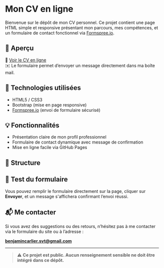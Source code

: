 # Mon CV en ligne

Bienvenue sur le dépôt de mon CV personnel. Ce projet contient une page HTML simple et responsive présentant mon parcours, mes compétences, et un formulaire de contact fonctionnel via [Formspree.io](https://formspree.io).

## 🚀 Aperçu

📄 [Voir le CV en ligne](https://tonpseudo.github.io/mon-cv-en-ligne/)  
✉️ Le formulaire permet d’envoyer un message directement dans ma boîte mail.

## 🔧 Technologies utilisées

- HTML5 / CSS3
- Bootstrap (mise en page responsive)
- [Formspree.io](https://formspree.io) (envoi de formulaire sécurisé)

## 💡 Fonctionnalités

- Présentation claire de mon profil professionnel
- Formulaire de contact dynamique avec message de confirmation
- Mise en ligne facile via GitHub Pages

## 📁 Structure


## 🧪 Test du formulaire

Vous pouvez remplir le formulaire directement sur la page, cliquer sur **Envoyer**, et un message s'affichera confirmant l’envoi réussi.

## 📬 Me contacter

Si vous avez des suggestions ou des retours, n’hésitez pas à me contacter via le formulaire du site ou à l’adresse :

**benjamincarlier.svt@gmail.com**

---

> ⚠️ **Ce projet est public. Aucun renseignement sensible ne doit être intégré dans ce dépôt.**
